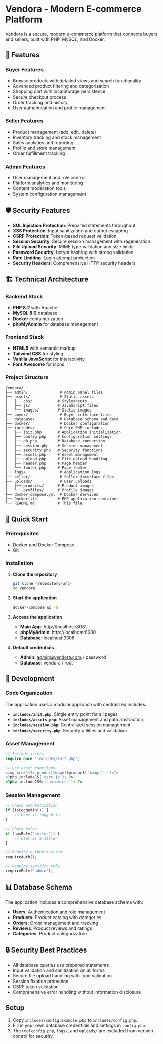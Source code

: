 # Vendora - Modern E-commerce Platform

Vendora is a secure, modern e-commerce platform that connects buyers and sellers, built with PHP, MySQL, and Docker.

## 🚀 Features

### Buyer Features
- Browse products with detailed views and search functionality
- Advanced product filtering and categorization
- Shopping cart with localStorage persistence
- Secure checkout process
- Order tracking and history
- User authentication and profile management

### Seller Features
- Product management (add, edit, delete)
- Inventory tracking and stock management
- Sales analytics and reporting
- Profile and store management
- Order fulfillment tracking

### Admin Features
- User management and role control
- Platform analytics and monitoring
- Content moderation tools
- System configuration management

## 🛡️ Security Features

- **SQL Injection Protection**: Prepared statements throughout
- **XSS Protection**: Input sanitization and output escaping
- **CSRF Protection**: Token-based request validation
- **Session Security**: Secure session management with regeneration
- **File Upload Security**: MIME type validation and size limits
- **Password Security**: bcrypt hashing with strong validation
- **Rate Limiting**: Login attempt protection
- **Security Headers**: Comprehensive HTTP security headers

## 🏗️ Technical Architecture

### Backend Stack
- **PHP 8.2** with Apache
- **MySQL 8.0** database
- **Docker** containerization
- **phpMyAdmin** for database management

### Frontend Stack
- **HTML5** with semantic markup
- **Tailwind CSS** for styling
- **Vanilla JavaScript** for interactivity
- **Font Awesome** for icons

### Project Structure
```
Vendora/
├── admin/              # Admin panel files
├── assets/             # Static assets
│   ├── css/           # Stylesheets
│   ├── js/            # JavaScript files
│   └── images/        # Static images
├── buyer/              # Buyer interface files
├── database/           # Database schema and data
├── docker/             # Docker configuration
├── includes/           # Core PHP includes
│   ├── init.php       # Application initialization
│   ├── config.php     # Configuration settings
│   ├── db.php         # Database connection
│   ├── session.php    # Session management
│   ├── security.php   # Security functions
│   ├── assets.php     # Asset management
│   ├── upload.php     # File upload handling
│   ├── header.php     # Page header
│   └── footer.php     # Page footer
├── logs/               # Application logs
├── seller/             # Seller interface files
├── uploads/            # User uploads
│   ├── products/      # Product images
│   └── profiles/      # Profile images
├── docker-compose.yml  # Docker services
├── Dockerfile         # PHP application container
└── README.md          # This file
```

## 🚀 Quick Start

### Prerequisites
- Docker and Docker Compose
- Git

### Installation
1. **Clone the repository**
   ```bash
   git clone <repository-url>
   cd Vendora
   ```

2. **Start the application**
   ```bash
   docker-compose up -d
   ```

3. **Access the application**
   - **Main App**: http://localhost:8081
   - **phpMyAdmin**: http://localhost:8080
   - **Database**: localhost:3306

4. **Default credentials**
   - **Admin**: admin@vendora.com / password
   - **Database**: vendora / root

## 🔧 Development

### Code Organization
The application uses a modular approach with centralized includes:

- **`includes/init.php`**: Single entry point for all pages
- **`includes/assets.php`**: Asset management and path abstraction
- **`includes/session.php`**: Centralized session management
- **`includes/security.php`**: Security utilities and validation

### Asset Management
```php
// Include assets
require_once 'includes/init.php';

// Use asset functions
<img src="<?= productImage($product['image']) ?>">
<?php includeJS('cart.js'); ?>
<?php includeCSS('custom.css'); ?>
```

### Session Management
```php
// Check authentication
if (isLoggedIn()) {
    // User is logged in
}

// Check roles
if (hasRole('seller')) {
    // User is a seller
}

// Require authentication
requireAuth();

// Require specific role
requireRole('admin');
```

## 📊 Database Schema

The application includes a comprehensive database schema with:
- **Users**: Authentication and role management
- **Products**: Product catalog with categories
- **Orders**: Order management and tracking
- **Reviews**: Product reviews and ratings
- **Categories**: Product categorization

## 🔒 Security Best Practices

- All database queries use prepared statements
- Input validation and sanitization on all forms
- Secure file upload handling with type validation
- Session fixation protection
- CSRF token validation
- Comprehensive error handling without information disclosure

## Setup

1. Copy `includes/config.example.php` to `includes/config.php`.
2. Fill in your own database credentials and settings in `config.php`.
3. The real `config.php`, `logs/`, and `uploads/` are excluded from version control for security.



